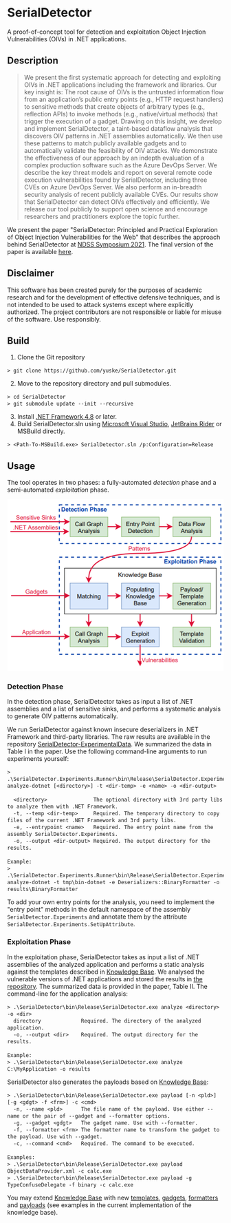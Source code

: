 # SerialDetector

A proof-of-concept tool for detection and exploitation Object Injection Vulnerabilities (OIVs) in .NET applications.

## Description

> We present the first systematic approach for detecting and exploiting OIVs in .NET applications including the framework and libraries. Our key insight is: The root cause of OIVs is the untrusted information flow from an application’s public entry points (e.g., HTTP request handlers) to sensitive methods that create objects of arbitrary types (e.g., reflection APIs) to invoke methods (e.g., native/virtual methods) that trigger the execution of a gadget. Drawing on this insight, we develop and implement SerialDetector, a taint-based dataflow analysis that discovers OIV patterns in .NET assemblies automatically. We then use these patterns to match publicly available gadgets and to automatically validate the feasibility of OIV attacks. We demonstrate the effectiveness of our approach by an indepth evaluation of a complex production software such as the Azure DevOps Server. We describe the key threat models and report on several remote code execution vulnerabilities found by SerialDetector, including three CVEs on Azure DevOps Server. We also perform an in-breadth security analysis of recent publicly available CVEs. Our results show that SerialDetector can detect OIVs effectively and efficiently. We release our tool publicly to support open science and encourage researchers and practitioners explore the topic further.

We present the paper "SerialDetector: Principled and Practical Exploration of Object Injection Vulnerabilities for the Web" that describes the approach behind SerialDetector at [NDSS Symposium 2021](https://www.ndss-symposium.org/). The final version of the paper is available [here](NDSS2021_SerialDetector_Principled_and_Practical_Exploration_of_Object_Injection_Vulnerabilities_for_the_Web.pdf).

## Disclaimer

This software has been created purely for the purposes of academic research and for the development of effective defensive techniques, and is not intended to be used to attack systems except where explicitly authorized. The project contributors are not responsible or liable for misuse of the software. Use responsibly.

## Build
1. Clone the Git repository 
```
> git clone https://github.com/yuske/SerialDetector.git
```
2. Move to the repository directory and pull submodules.
```
> cd SerialDetector
> git submodule update --init --recursive
```
3. Install [.NET Framework 4.8](https://dotnet.microsoft.com/download/dotnet-framework/net48) or later.
4. Build SerialDetector.sln using [Microsoft Visual Studio](https://visualstudio.microsoft.com/downloads/), [JetBrains Rider](https://www.jetbrains.com/rider/) or MSBuild directly.
```
> <Path-To-MSBuild.exe> SerialDetector.sln /p:Configuration=Release
```

## Usage 

The tool operates in two phases: a fully-automated _detection_ phase and a semi-automated _exploitation_ phase. 

![SerialDetector Workflow](Workflow.png)

### Detection Phase
In the detection phase, SerialDetector takes as input a list of .NET assemblies and a list of sensitive sinks, and performs a systematic analysis to generate OIV patterns automatically.

We run SerialDetector against known insecure deserializers in .NET Framework and third-party libraries. The raw results are available in the repository [SerialDetector-ExperimentalData](https://github.com/yuske/SerialDetector-ExperimentalData/tree/master/TableI). We summarized the data in Table I in the paper. Use the following command-line arguments to run experiments yourself:
```
> .\SerialDetector.Experiments.Runner\bin\Release\SerialDetector.Experiments.Runner analyze-dotnet [<directory>] -t <dir-temp> -e <name> -o <dir-output>

  <directory>               The optional directory with 3rd party libs to analyze them with .NET Framework.
  -t, --temp <dir-temp>     Required. The temporary directory to copy files of the current .NET Framework and 3rd party libs.
  -e, --entrypoint <name>   Required. The entry point name from the assembly SerialDetector.Experiments.
  -o, --output <dir-output> Required. The output directory for the results.

Example:
> .\SerialDetector.Experiments.Runner\bin\Release\SerialDetector.Experiments.Runner analyze-dotnet -t tmp\bin-dotnet -e Deserializers::BinaryFormatter -o results\BinaryFormatter
```

To add your own entry points for the analysis, you need to implement the "entry point" methods in the default namespace of the assembly `SerialDetector.Experiments` and annotate them by the attribute `SerialDetector.Experiments.SetUpAttribute`.

### Exploitation Phase
In the exploitation phase, SerialDetector takes as input a list of .NET assemblies of the analyzed application and performs a static analysis against the templates described in [Knowledge Base](SerialDetector.KnowledgeBase/). We analysed the vulnerable versions of .NET applications and stored the results in [the repository](https://github.com/yuske/SerialDetector-ExperimentalData/tree/master/TableII). The summarized data is provided in the paper, Table II. The command-line for the application analysis:
```
> .\SerialDetector\bin\Release\SerialDetector.exe analyze <directory> -o <dir>
  directory             Required. The directory of the analyzed application.
  -o, --output <dir>    Required. The output directory for the results.

Example:
> .\SerialDetector\bin\Release\SerialDetector.exe analyze C:\MyApplication -o results
```

SerialDetector also generates the payloads based on [Knowledge Base](SerialDetector.KnowledgeBase/): 
```
> .\SerialDetector\bin\Release\SerialDetector.exe payload [-n <pld>] [-g <gdgt> -f <frm>] -c <cmd>
  -n, --name <pld>      The file name of the payload. Use either --name or the pair of --gadget and --formatter options.
  -g, --gadget <gdgt>   The gadget name. Use with --formatter.
  -f, --formatter <frm> The formatter name to transform the gadget to the payload. Use with --gadget.
  -c, --command <cmd>   Required. The command to be executed.

Examples:
> .\SerialDetector\bin\Release\SerialDetector.exe payload ObjectDataProvider.xml -c calc.exe
> .\SerialDetector\bin\Release\SerialDetector.exe payload -g TypeConfuseDelegate -f binary -c calc.exe
```

You may extend [Knowledge Base](SerialDetector.KnowledgeBase/) with new [templates](SerialDetector.KnowledgeBase/Templates), [gadgets](SerialDetector.KnowledgeBase/Gadgets), [formatters](SerialDetector.KnowledgeBase\Formatters) and [payloads](SerialDetector.KnowledgeBase/Payloads) (see examples in the current implementation of the knowledge base).